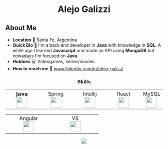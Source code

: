 <h1 align="center">Alejo Galizzi</h1>

## About Me
- **Location** :round_pushpin: Santa Fe, Argentina
- **Quick Bio** :notebook_with_decorative_cover: I'm a back end developer in **Java** with knowledge in **SQL**. A while ago I learned **Javascript** and made an API using **MongoDB** but nowadays I'm focused on **Java**.
- **Hobbies** :computer: Videogames, series/movies.
- **How to reach me** :email: www.linkedin.com/in/alejo-galizzi

<div align="center">
<h3 align="center">Skills</h2>
<table>
<tbody>
<tr valign="top">
<td width="25%" align="center">
<span>𝗝𝗮𝘃𝗮</span><br>
<img height="34px" src="https://user-images.githubusercontent.com/88806080/155038671-80f85748-b146-439f-8662-ff3534bfed19.png">
</td>
<td width="25%" align="center">
<span>Spring</span><br>
<img height="34px" src="https://user-images.githubusercontent.com/88806080/155042274-c5628f91-f198-4fef-9ca1-f16c9d96b6db.png">
</td>
<td width="25%" align="center">
<span>Intellij</span><br>
<img height="34px" src="https://user-images.githubusercontent.com/88806080/155042272-517c9095-e0e7-42ca-8284-c240be47d742.png">
</td>
<td width="25%" align="center">
<span>React</span><br>
<img height="34px" src="https://icongr.am/devicon/react-original.svg">
</td>
<td width="25%" align="center">
<span>MySQL</span><br>
<img height="34px" src="https://user-images.githubusercontent.com/88806080/155042276-90cfa474-6469-4aec-8d90-bb8ede94f8f4.png" >
</td>
</tr>
</tbody>
</table>
</div>
<div align="center">
<table>
<tbody>
<tr valign="top">
<td width="25%" align="center">
<span>Angular</span><br>
<img height="34px" src="https://icongr.am/devicon/angularjs-original.svg">
</td>
<td width="25%" align="center">
<span>VS</span><br>
<img height="34px" src="https://user-images.githubusercontent.com/88806080/155042269-abc6b267-9741-4cf6-b665-67dd395ff98d.png">
</td>	
</tr>
</table>
</tbody>
</div>


<div align="center">
	<a href="https://github-readme-stats.vercel.app/api?username=AlejoGalizzi&include_all_commits=true&show_icons=true&theme=radical">
	<img src="https://github-readme-stats.vercel.app/api?username=AlejoGalizzi&include_all_commits=true&show_icons=true&theme=radical">
	</a>
</div>

